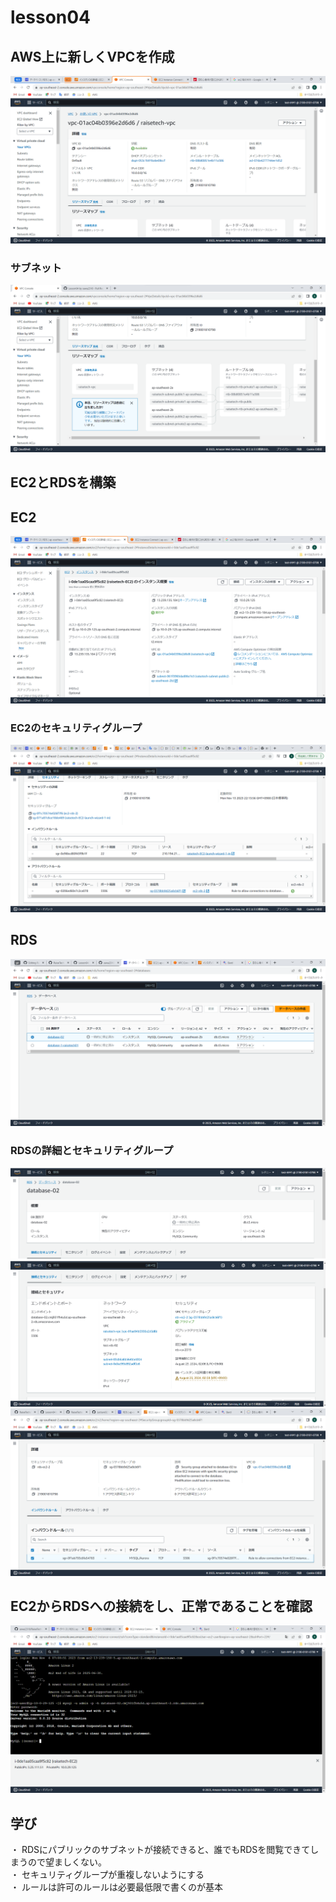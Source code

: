 # lesson04

## AWS上に新しくVPCを作成
![newVPC](img/img-lesson04/lesson04-vpc.png)

### サブネット
![VPCsubnet](img/img-lesson04/lesson04-vpc-subnet.png)

## EC2とRDSを構築

## EC2
![newEC2](img/img-lesson04/lesson04-ec2.png)

### EC2のセキュリティグループ
![EC2-security](img/img-lesson04/lesson04-ec2-security.png)

## RDS
![newRDS](img/img-lesson04/lesson04-newRDS.png)
### RDSの詳細とセキュリティグループ
![RDS-detail-01](img/img-lesson04/lesson04-rds-detail01.png)
![RDS-detail-02](img/img-lesson04/lesson04-rds-detail02.png)
![RDS-security](img/img-lesson04/lesson04-rds-security.png)

## EC2からRDSへの接続をし、正常であることを確認
![EC2 connect to RDS](img/img-lesson04/lesson04-ec2-rds-connect.png)

## 学び
・ RDSにパブリックのサブネットが接続できると、誰でもRDSを閲覧できてしまうので望ましくない。
<br>・ セキュリティグループが重複しないようにする
<br>・ ルールは許可のルールは必要最低限で書くのが基本
